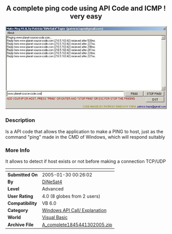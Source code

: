 ﻿<div align="center">

## A complete ping code using API Code and ICMP \! very easy

<img src="PIC2005130010409624.JPG">
</div>

### Description

Is a API code that allows the application to make a PING to host, just as the command "ping" made in the CMD of Windows, which will respond suitably
 
### More Info
 
It allows to detect if host exists or not before making a connection TCP/UDP


<span>             |<span>
---                |---
**Submitted On**   |2005-01-30 00:26:02
**By**             |[DiNeSat4](https://github.com/Planet-Source-Code/PSCIndex/blob/master/ByAuthor/dinesat4.md)
**Level**          |Advanced
**User Rating**    |4.0 (8 globes from 2 users)
**Compatibility**  |VB 6\.0
**Category**       |[Windows API Call/ Explanation](https://github.com/Planet-Source-Code/PSCIndex/blob/master/ByCategory/windows-api-call-explanation__1-39.md)
**World**          |[Visual Basic](https://github.com/Planet-Source-Code/PSCIndex/blob/master/ByWorld/visual-basic.md)
**Archive File**   |[A\_complete1845441302005\.zip](https://github.com/Planet-Source-Code/dinesat4-a-complete-ping-code-using-api-code-and-icmp-very-easy__1-58557/archive/master.zip)








